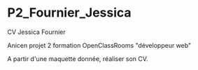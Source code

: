 # P2_Fournier_Jessica

CV Jessica Fournier

Anicen projet 2 formation OpenClassRooms "développeur web"

A partir d'une maquette donnée, réaliser son CV.
